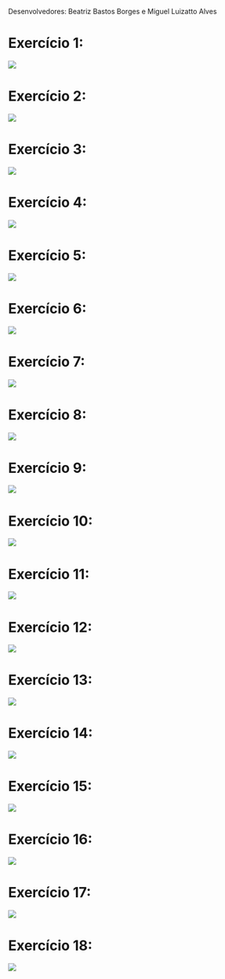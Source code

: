 Desenvolvedores: Beatriz Bastos Borges e Miguel Luizatto Alves

# Exercício 1:
<img src="assets/img/TP01Ex01.gif">

# Exercício 2:
<img src="assets/img/TP01Ex02.gif">

# Exercício 3:
<img src="assets/img/TP01Ex03.gif">

# Exercício 4:
<img src="assets/img/TP01Ex04.gif">

# Exercício 5:
<img src="assets/img/TP01Ex05.gif">

# Exercício 6:
<img src="assets/img/TP01Ex06.gif">

# Exercício 7:
<img src="assets/img/TP01Ex07.gif">

# Exercício 8:
<img src="assets/img/TP01Ex08.gif">

# Exercício 9:
<img src="assets/img/TP01Ex09.gif">

# Exercício 10:
<img src="assets/img/TP01Ex010.gif">

# Exercício 11:
<img src="assets/img/TP01Ex11.gif">

# Exercício 12:
<img src="assets/img/TP01Ex012.gif">

# Exercício 13:
<img src="assets/img/TP01Ex13.gif">

# Exercício 14:
<img src="assets/img/TP01Ex014.gif">

# Exercício 15:
<img src="assets/img/TP01Ex15 .gif">

# Exercício 16:
<img src="assets/img/TP01Ex16.gif">

# Exercício 17:
<img src="assets/img/TP01Ex017 .gif">

# Exercício 18:
<img src="assets/img/TP01Ex018.gif">

